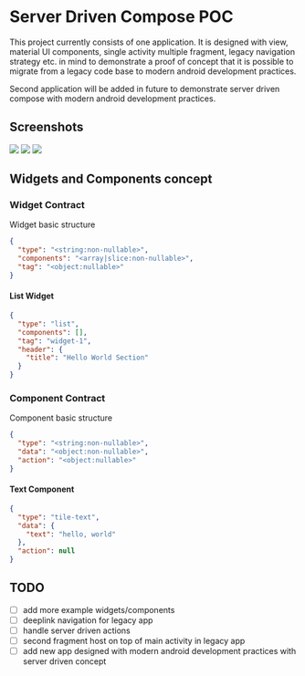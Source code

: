 # Server Driven Compose POC

This project currently consists of one application. It is designed with view, material UI components, single activity multiple fragment, legacy navigation strategy etc. in mind to demonstrate a proof of concept that it is possible to migrate from a legacy code base to modern android development practices.

Second application will be added in future to demonstrate server driven compose with modern android development practices.

## Screenshots
![](.documentation/screenshots/dashboard.png)
![](.documentation/screenshots/profile.png)
![](.documentation/screenshots/settings.png)

## Widgets and Components concept

### Widget Contract

Widget basic structure
```json
{
  "type": "<string:non-nullable>",
  "components": "<array|slice:non-nullable>",
  "tag": "<object:nullable>"
}
```

#### List Widget

```json
{
  "type": "list",
  "components": [],
  "tag": "widget-1",
  "header": {
    "title": "Hello World Section"
  }
}
```

### Component Contract

Component basic structure
```json
{
  "type": "<string:non-nullable>",
  "data": "<object:non-nullable>",
  "action": "<object:nullable>"
}
```

#### Text Component
```json
{
  "type": "tile-text",
  "data": {
    "text": "hello, world"
  },
  "action": null
}
```

## TODO

 - [ ] add more example widgets/components
 - [ ] deeplink navigation for legacy app
 - [ ] handle server driven actions
 - [ ] second fragment host on top of main activity in legacy app
 - [ ] add new app designed with modern android development practices with server driven concept
